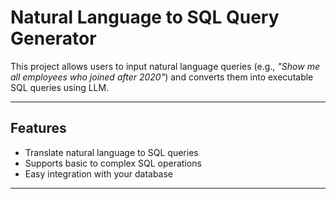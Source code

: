 #  Natural Language to SQL Query Generator

This project allows users to input natural language queries (e.g., *"Show me all employees who joined after 2020"*) and converts them into executable SQL queries using LLM.

---

## Features

- Translate natural language to SQL queries
- Supports basic to complex SQL operations
- Easy integration with your database

---
